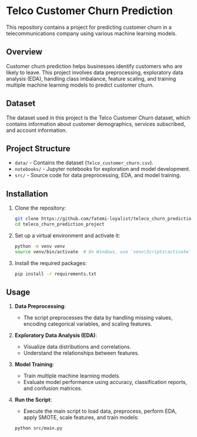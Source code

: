 # Telco Customer Churn Prediction

This repository contains a project for predicting customer churn in a telecommunications company using various machine learning models.

## Overview

Customer churn prediction helps businesses identify customers who are likely to leave. This project involves data preprocessing, exploratory data analysis (EDA), handling class imbalance, feature scaling, and training multiple machine learning models to predict customer churn.

## Dataset

The dataset used in this project is the Telco Customer Churn dataset, which contains information about customer demographics, services subscribed, and account information.

## Project Structure

- `data/` - Contains the dataset (`Telco_customer_churn.csv`).
- `notebooks/` - Jupyter notebooks for exploration and model development.
- `src/` - Source code for data preprocessing, EDA, and model training.

## Installation

1. Clone the repository:
    ```bash
    git clone https://github.com/fatemi-loyalist/teleco_churn_prediction_project.git
    cd teleco_churn_prediction_project
    ```

2. Set up a virtual environment and activate it:
    ```bash
    python -m venv venv
    source venv/bin/activate  # On Windows, use `venv\Scripts\activate`
    ```

3. Install the required packages:
    ```bash
    pip install -r requirements.txt
    ```

## Usage

1. **Data Preprocessing**:
    - The script preprocesses the data by handling missing values, encoding categorical variables, and scaling features.

2. **Exploratory Data Analysis (EDA)**:
    - Visualize data distributions and correlations.
    - Understand the relationships between features.

3. **Model Training**:
    - Train multiple machine learning models.
    - Evaluate model performance using accuracy, classification reports, and confusion matrices.

4. **Run the Script**:
    - Execute the main script to load data, preprocess, perform EDA, apply SMOTE, scale features, and train models:
    ```bash
    python src/main.py
    ```
